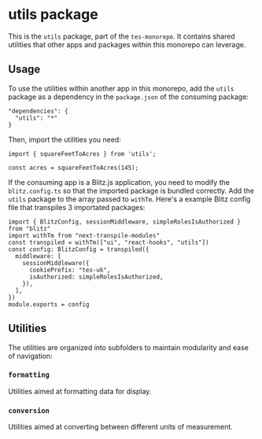 # utils package

This is the `utils` package, part of the `tes-monorepo`. It contains shared utilities that other apps and packages within this monorepo can leverage.

## Usage

To use the utilities within another app in this monorepo, add the `utils` package as a dependency in the `package.json` of the consuming package:

```
"dependencies": {
  "utils": "*"
}
```

Then, import the utilities you need:

```
import { squareFeetToAcres } from 'utils';

const acres = squareFeetToAcres(145);
```

If the consuming app is a Blitz.js application, you need to modify the `blitz.config.ts` so that the imported package is bundled correctly. Add the `utils` package to the array passed to `withTm`. Here's a example Blitz config file that transpiles 3 importated packages:

```
import { BlitzConfig, sessionMiddleware, simpleRolesIsAuthorized } from "blitz"
import withTm from "next-transpile-modules"
const transpiled = withTm(["ui", "react-hooks", "utils"])
const config: BlitzConfig = transpiled({
  middleware: [
    sessionMiddleware({
      cookiePrefix: "tes-uk",
      isAuthorized: simpleRolesIsAuthorized,
    }),
  ],
})
module.exports = config
```

## Utilities

The utilities are organized into subfolders to maintain modularity and ease of navigation:

### `formatting`

Utilities aimed at formatting data for display.

### `conversion`

Utilities aimed at converting between different units of measurement.
